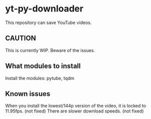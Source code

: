 # yt-py-downloader
This repository can save YouTube videos.

## CAUTION
This is currently WIP. Beware of the issues.

## What modules to install
Install the modules: pytube, tqdm

## Known issues
When you install the lowest/144p version of the video, it is locked to 11.95fps. (not fixed)
There are slower download speeds. (not fixed)
